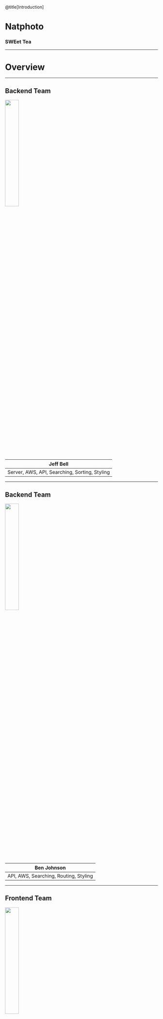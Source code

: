 @title[Introduction]

# Natphoto

### SWEet Tea

---

# Overview

---

## Backend Team

<img width = 30% src="./frontend/src/static/photos/jeff.png">

| Jeff Bell |
| -------- |
| Server, AWS, API, Searching, Sorting, Styling |

---

## Backend Team

<img width = 30% src="./frontend/src/static/photos/ben.png">

| Ben Johnson |
| -------- |
| API, AWS, Searching, Routing, Styling |

---

## Frontend Team

<img width = 30% src="./frontend/src/static/photos/tony.png">

| Tony DeNapoli |
| -------- |
| Sorting, Filtering, Design, React, Styling |

---

## Frontend Team

<img width = 30% src="./frontend/src/static/photos/dayanny.png">

| Dayanny Caballero |
| -------- |
| Sorting, Filtering, Design, React, Styling |

---

## Frontend Team

<img width = 30% src="./frontend/src/static/photos/bri.png">

| Bri Vargas |
| -------- |
| Sorting, Filtering, Design, React, Styling |

---

# Backend

---

## Backend Tools

- EC2 -- API server
- S3 -- React static hosting
- Route53 -- Nameservers
- RDS -- Database Hosting
- PostgreSQL -- Database
- Docker -- Server container
- tiangolo/uwsgi-nginx-flask/ -- Baseline docker image

---

## The API Server

EC2 instance running docker container
```
FROM tiangolo/uwsgi-nginx-flask:python3.6

RUN pwd

# Copy in the current files
COPY ./requirements.txt /app/requirements.txt

# Install the required files for the app
RUN pip install -r requirements.txt

COPY ./backend /app
```

---

## Building and Running with Docker

Build the docker server
```bash
docker build -t natphoto -f Dockerfile.web .
```

Run the server as a daemon
```bash
docker run -d --name natphoto_run --restart=always -p 80:80 -t natphoto
```

---

# Natphoto.me API

---

| Camera | Photo | Park |
| -------- | -------- | -------- |
| All cameras | All photos | All parks |
| Detail | Detail | Detail |
| By park | By park or camera | By camera |

---

### Usage Examples

Get a list of all parks that are shot by a particular camera
```
http://api.natphoto.me/parks?camera=<camera name>
```

Get the details for a specific photo
```
http://api.natphoto.me/photos/123
```

Get a list of all photos taken in Yellowstone with the Canon EOS 5D Mark III
```
http://api.natphoto.me/photos?park=Yellowstone%20National%20Park&camera=Canon%20EOS%205D%20Mark%20III
```

---

## All

Retrieve data from the `api.natphoto.me/all` endpoint in our API.
```
http://api.natphoto.me/all
```

---

# Frontend

---

## How We Made the Frontend

- Create-react-app
- React-router
- React-strap Rows and Cols
- Components
- npm

---

```bash
├── frontend
│   ├── src
│   │   ├── components
│   │   │   ├── About.js
│   │   │   ├── CameraDetailPage.js
│   │   │   ├── CameraGrid.js
│   │   │   ├── Carousel.js
│   │   │   ...
│   │   └── stylesheets
│   │   │   ├── About.css
│   │   │   ├── CameraDetailPage.css
│   │   │   ├── CameraGrid.css
│   │   │   ├── Carousel.css
│   │   │   ...

```

---

# Testing

---

## Backend Testing

<img src="./assets/image/backend.png" />

---

## API Testing

<img src="./assets/image/postman.png" />

---

## Frontend Testing

<img src="./assets/image/frontend.png" />

---

## GUI Testing

<img src="./assets/image/frontend.png" />

---

## Things that went well...

- Meeting bi-weekly requirements |
- Postman |
- Getting feedback from other teams |
- Keeping consistent coding style |
- Breaking down code into components |
- Pair programming |

---

## Things that didn't go well...

- We could have used more branches |
- Bri's commits :( |
- Could not get multi-select dropdowns for filtering |
- AWS charges |
- Mocha testing |

---

## What we learned

- React
- Filtering on the frontend
- Fetching
- How to use AWS
- Dockerized server

---

## Things that puzzle us

- Differences in browsers (Safari, Firefox) |
- More professional styling and features |

---

# TacoBoutAustin

---

## What They Did Well

- Taco theme
  - Ratings
  - Loading
  - Logo
- Visually pleasing
- Seperate tabs for searching different models
- Concept
- Filtering

---

## What They Could do better

- "Rating of at least"
- Unclear what the user is filtering by
- Inconsistent font sizing across site

---

## What We Learned

Grid Cards

<img width=30% src="./assets/image/card.PNG" />

---

## Puzzles us

- Not using fetch to hit API
- XML fetches

---

# Demo and Visualization

http://natphoto.me

---

# Questions?
